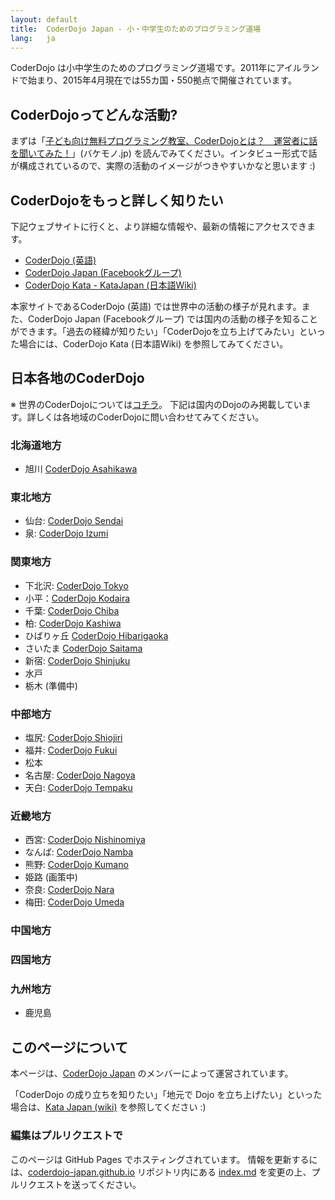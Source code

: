 ```yaml
---
layout: default
title:  CoderDojo Japan - 小・中学生のためのプログラミング道場
lang:   ja
---
```



CoderDojo は小中学生のためのプログラミング道場です。2011年にアイルランドで始まり、2015年4月現在では55カ国・550拠点で開催されています。

## CoderDojoってどんな活動?

まずは「[子ども向け無料プログラミング教室、CoderDojoとは？　運営者に話を聞いてみた！](http://bakemono.jp/reading/blog/web/2256/)」(バケモノ.jp) を読んでみてください。インタビュー形式で話が構成されているので、実際の活動のイメージがつきやすいかなと思います :)


## CoderDojoをもっと詳しく知りたい

下記ウェブサイトに行くと、より詳細な情報や、最新の情報にアクセスできます。

* [CoderDojo (英語)](http://coderdojo.com/)
* [CoderDojo Japan (Facebookグループ)](https://www.facebook.com/groups/coderdojo.jp/)
* [CoderDojo Kata - KataJapan (日本語Wiki)](http://kata.coderdojo.com/wiki/KataJapan)

本家サイトであるCoderDojo (英語) では世界中の活動の様子が見れます。また、CoderDojo Japan (Facebookグループ) では国内の活動の様子を知ることができます。「過去の経緯が知りたい」「CoderDojoを立ち上げてみたい」といった場合には、CoderDojo Kata (日本語Wiki) を参照してみてください。


## 日本各地のCoderDojo

※ 世界のCoderDojoについては[コチラ](http://zen.coderdojo.com/)。
下記は国内のDojoのみ掲載しています。詳しくは各地域のCoderDojoに問い合わせてみてください。

### 北海道地方

* 旭川 [CoderDojo Asahikawa](http://coderdojo-asahikawa.github.io/)

### 東北地方

* 仙台: [CoderDojo Sendai](http://www.cloud-garden.net/event/coderdojosendai/)
* 泉: [CoderDojo Izumi](http://coderdojo-izumi.github.io/)

### 関東地方

* 下北沢: [CoderDojo Tokyo](http://tokyo.coderdojo.jp/)
* 小平：[CoderDojo Kodaira](http://coderdojo-kodaira.github.io)
* 千葉: [CoderDojo Chiba](http://coderdojo-chiba.github.io/)
* 柏: [CoderDojo Kashiwa](http://coderdojokashiwa.wix.com/kashiwa)
* ひばりヶ丘 [CoderDojo Hibarigaoka](http://coderdojo.hanare-hibari.info/)
* さいたま [CoderDojo Saitama](http://coderdojo-saitama.com/)
* 新宿: [CoderDojo Shinjuku](http://coderdojoshinjuku.doorkeeper.jp/)
* 水戸
* 栃木 (準備中)

### 中部地方

* 塩尻: [CoderDojo Shiojiri](http://coderdojo.shiojiri-osslabo.com/)
* 福井: [CoderDojo Fukui](http://coderdojo.cowbell.jp/)
* 松本
* 名古屋: [CoderDojo Nagoya](http://coderdojo-nagoya.github.io/)
* 天白: [CoderDojo Tempaku](http://coderdojo-tempaku.hatenablog.com/)

### 近畿地方

* 西宮: [CoderDojo Nishinomiya](http://coderdojo-nishinomiya.info/)
* なんば: [CoderDojo Namba](https://www.facebook.com/CoderDojoNamba)
* 熊野: [CoderDojo Kumano](https://www.facebook.com/coderdojo.kumano)
* 姫路 (画策中)
* 奈良: [CoderDojo Nara](https://coderdojonara.wordpress.com/)
* 梅田: [CoderDojo Umeda](http://coderdojo-nishinomiya.info/)

### 中国地方

### 四国地方

### 九州地方
* 鹿児島


## このページについて

本ページは、[CoderDojo Japan](https://www.facebook.com/groups/coderdojo.jp/) のメンバーによって運営されています。

「CoderDojo の成り立ちを知りたい」「地元で Dojo を立ち上げたい」といった場合は、[Kata Japan (wiki)](http://kata.coderdojo.com/wiki/KataJapan) を参照してください :)

### 編集はプルリクエストで

このページは GitHub Pages でホスティングされています。
情報を更新するには、[coderdojo-japan.github.io](https://github.com/coderdojo-japan/coderdojo-japan.github.io/) リポジトリ内にある [index.md](https://github.com/coderdojo-japan/coderdojo-japan.github.io/blob/master/index.md) を変更の上、プルリクエストを送ってください。

